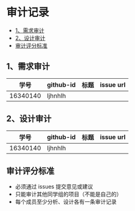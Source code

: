 # 审计记录

- [1、需求审计](https://sysu-swsad.github.io/dashboard/x3-auditing#1需求审计)
- [2、设计审计](https://sysu-swsad.github.io/dashboard/x3-auditing#2设计审计)
- [审计评分标准](https://sysu-swsad.github.io/dashboard/x3-auditing#审计评分标准)

## 1、需求审计

|   学号   | github-id | 标题 | issue url |
| :------: | --------- | ---- | --------- |
| 16340140 | ljhnhlh   |      |           |

## 2、设计审计

|   学号   | github-id | 标题 | issue url |
| :------: | --------- | ---- | --------- |
| 16340140 | ljhnhlh   |      |           |

## 审计评分标准

- 必须通过 issues 提交意见或建议
- 只能审计其他同学组的项目（不能是自己的）
- 每个成员至少分析、设计各有一条审计记录

